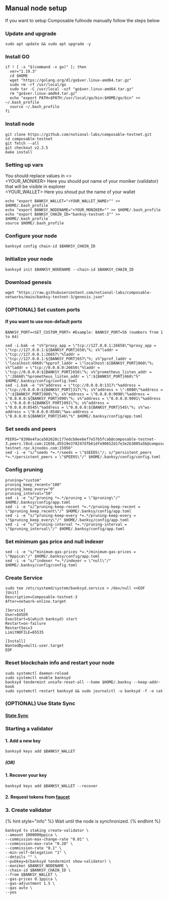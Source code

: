 ## Manual node setup
If you want to setup Composable fullnode manually follow the steps below

### Update and upgrade
```
sudo apt update && sudo apt upgrade -y
```

### Install GO
```
if ! [ -x "$(command -v go)" ]; then
  ver="1.19.3"
  cd $HOME
  wget "https://golang.org/dl/go$ver.linux-amd64.tar.gz"
  sudo rm -rf /usr/local/go
  sudo tar -C /usr/local -xzf "go$ver.linux-amd64.tar.gz"
  rm "go$ver.linux-amd64.tar.gz"
  echo "export PATH=$PATH:/usr/local/go/bin:$HOME/go/bin" >> ~/.bash_profile
  source ~/.bash_profile
fi
```

### Install node
```
git clone https://github.com/notional-labs/composable-testnet.git
cd composable-testnet
git fetch --all
git checkout v2.3.5
make install
```


### Setting up vars
You should replace values in <> <br />
<YOUR_MONIKER> Here you should put name of your moniker (validator) that will be visible in explorer <br />
<YOUR_WALLET> Here you shoud put the name of your wallet

```
echo "export BANKSY_WALLET="<YOUR_WALLET_NAME>"" >> $HOME/.bash_profile
echo "export BANKSY_NODENAME="<YOUR_MONIKER>"" >> $HOME/.bash_profile
echo "export BANKSY_CHAIN_ID="banksy-testnet-3"" >> $HOME/.bash_profile
source $HOME/.bash_profile
```


### Configure your node
```
banksyd config chain-id $BANKSY_CHAIN_ID
```

### Initialize your node
```
banksyd init $BANKSY_NODENAME --chain-id $BANKSY_CHAIN_ID
```

### Download genesis
```
wget "https://raw.githubusercontent.com/notional-labs/composable-networks/main/banksy-testnet-3/genesis.json" 
```

### (OPTIONAL) Set custom ports

#### If you want to use non-default ports
```
BANKSY_PORT=<SET_CUSTOM_PORT> #Example: BANKSY_PORT=56 (numbers from 1 to 64)
```
```
sed -i.bak -e "s%^proxy_app = \"tcp://127.0.0.1:26658\"%proxy_app = \"tcp://127.0.0.1:${BANKSY_PORT}658\"%; s%^laddr = \"tcp://127.0.0.1:26657\"%laddr = \"tcp://127.0.0.1:${BANKSY_PORT}657\"%; s%^pprof_laddr = \"localhost:6060\"%pprof_laddr = \"localhost:${BANKSY_PORT}060\"%; s%^laddr = \"tcp://0.0.0.0:26656\"%laddr = \"tcp://0.0.0.0:${BANKSY_PORT}656\"%; s%^prometheus_listen_addr = \":26660\"%prometheus_listen_addr = \":${BANKSY_PORT}660\"%" $HOME/.banksy/config/config.toml
sed -i.bak -e "s%^address = \"tcp://0.0.0.0:1317\"%address = \"tcp://0.0.0.0:${BANKSY_PORT}317\"%; s%^address = \":8080\"%address = \":${BANKSY_PORT}080\"%; s%^address = \"0.0.0.0:9090\"%address = \"0.0.0.0:${BANKSY_PORT}090\"%; s%^address = \"0.0.0.0:9091\"%address = \"0.0.0.0:${BANKSY_PORT}091\"%; s%^address = \"0.0.0.0:8545\"%address = \"0.0.0.0:${BANKSY_PORT}545\"%; s%^ws-address = \"0.0.0.0:8546\"%ws-address = \"0.0.0.0:${BANKSY_PORT}546\"%" $HOME/.banksy/config/app.toml
```


### Set seeds and peers
```
PEERS="8390e4faca502620c177edcb8ee6ef7e57b5fcab@composable-testnet-3.peers.l0vd.com:21656,d5519e378247dfb61dfe90652d1fe3e2b3005a5b@composable-testnet.rpc.kjnodes.com:15956"
sed -i -e "s/^seeds *=.*/seeds = \"$SEEDS\"/; s/^persistent_peers *=.*/persistent_peers = \"$PEERS\"/" $HOME/.banksy/config/config.toml
```

### Config pruning
```
pruning="custom"
pruning_keep_recent="100"
pruning_keep_every="0"
pruning_interval="50"
sed -i -e "s/^pruning *=.*/pruning = \"$pruning\"/" $HOME/.banksy/config/app.toml
sed -i -e "s/^pruning-keep-recent *=.*/pruning-keep-recent = \"$pruning_keep_recent\"/" $HOME/.banksy/config/app.toml
sed -i -e "s/^pruning-keep-every *=.*/pruning-keep-every = \"$pruning_keep_every\"/" $HOME/.banksy/config/app.toml
sed -i -e "s/^pruning-interval *=.*/pruning-interval = \"$pruning_interval\"/" $HOME/.banksy/config/app.toml
```

### Set minimum gas price and null indexer
```
sed -i -e "s/^minimum-gas-prices *=.*/minimum-gas-prices = \"0ppica\"/" $HOME/.banksy/config/app.toml
sed -i -e "s/^indexer *=.*/indexer = \"null\"/" $HOME/.banksy/config/config.toml
```

### Create Service
```
sudo tee /etc/systemd/system/banksyd.service > /dev/null <<EOF
[Unit]
Description=Composable-testnet-3
After=network-online.target

[Service]
User=$USER
ExecStart=$(which banksyd) start
Restart=on-failure
RestartSec=3
LimitNOFILE=65535

[Install]
WantedBy=multi-user.target
EOF
```

### Reset blockchain info and restart your node
```
sudo systemctl daemon-reload
sudo systemctl enable banksyd
banksyd tendermint unsafe-reset-all --home $HOME/.banksy --keep-addr-book
sudo systemctl restart banksyd && sudo journalctl -u banksyd -f -o cat
```

### (OPTIONAL) Use State Sync

#### [State Sync]()


### Starting a validator

#### 1. Add a new key
```
banksyd keys add $BANKSY_WALLET
```
##### (OR)

#### 1. Recover your key
```
banksyd keys add $BANKSY_WALLET --recover
```

#### 2. Request tokens from [faucet](https://docs.banksy.io/docs/becoming-a-validator/testnet-faucet)


### 3. Create validator

{% hint style="info" %}
Wait until the node is synchronized.
{% endhint %}

```
banksyd tx staking create-validator \
--amount 1000000ppica \
--commission-max-change-rate "0.01" \
--commission-max-rate "0.20" \
--commission-rate "0.1" \
--min-self-delegation "1" \
--details "" \
--pubkey=$(banksyd tendermint show-validator) \
--moniker $BANKSY_NODENAME \
--chain-id $BANKSY_CHAIN_ID \
--from $BANKSY_WALLET \
--gas-prices 0.1ppica \
--gas-adjustment 1.5 \
--gas auto \
--yes
```
